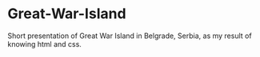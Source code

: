 # Great-War-Island
Short presentation of Great War Island in Belgrade, Serbia, as my result of knowing html and css.
